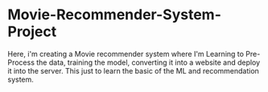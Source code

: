 # Movie-Recommender-System-Project
Here, i'm creating a Movie recommender system where I'm Learning to Pre-Process the data, training the model, converting it into a website and deploy it into the server.
This just to learn the basic of the ML and recommendation system.
